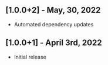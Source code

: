 ## [1.0.0+2] - May, 30, 2022

* Automated dependency updates


## [1.0.0+1] - April 3rd, 2022

* Initial release

